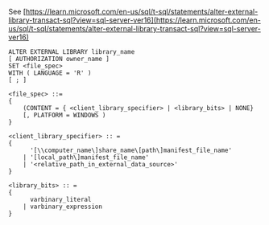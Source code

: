See [https://learn.microsoft.com/en-us/sql/t-sql/statements/alter-external-library-transact-sql?view=sql-server-ver16](https://learn.microsoft.com/en-us/sql/t-sql/statements/alter-external-library-transact-sql?view=sql-server-ver16)
```
ALTER EXTERNAL LIBRARY library_name
[ AUTHORIZATION owner_name ]
SET <file_spec>
WITH ( LANGUAGE = 'R' )
[ ; ]

<file_spec> ::=
{
    (CONTENT = { <client_library_specifier> | <library_bits> | NONE}
    [, PLATFORM = WINDOWS )
}

<client_library_specifier> :: =
{
      '[\\computer_name\]share_name\[path\]manifest_file_name'
    | '[local_path\]manifest_file_name'
    | '<relative_path_in_external_data_source>'
}

<library_bits> :: =
{ 
      varbinary_literal 
    | varbinary_expression 
}
```
